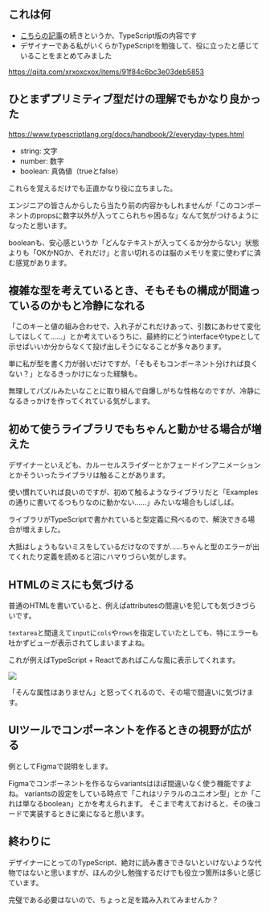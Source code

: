 <!--
title:   デザイナーとしてTypeScriptをやってみて良かったこと
tags:    Design,JavaScript,TypeScript,デザイン
id:      1507c8233bffeebe0c63
private: false
-->
## これは何

- [こちらの記事](2021-04-08_Design_React_91f84c6bc3e03deb5853.md)の続きというか、TypeScript版の内容です
- デザイナーである私がいくらかTypeScriptを勉強して、役に立ったと感じていることをまとめてみました

https://qiita.com/xrxoxcxox/items/91f84c6bc3e03deb5853

## ひとまずプリミティブ型だけの理解でもかなり良かった

https://www.typescriptlang.org/docs/handbook/2/everyday-types.html

- string: 文字
- number: 数字
- boolean: 真偽値（trueとfalse）

これらを覚えるだけでも正直かなり役に立ちました。

エンジニアの皆さんからしたら当たり前の内容かもしれませんが「このコンポーネントのpropsに数字以外が入ってこられちゃ困るな」なんて気がつけるようになったと思います。

booleanも、安心感というか「どんなテキストが入ってくるか分からない」状態よりも「OKかNGか、それだけ」と言い切れるのは脳のメモリを変に使わずに済む感覚があります。

## 複雑な型を考えているとき、そもそもの構成が間違っているのかもと冷静になれる

「このキーと値の組み合わせで、入れ子がこれだけあって、引数にあわせて変化してほしくて……」とか考えているうちに、最終的にどうinterfaceやtypeとして示せばいいか分からなくて投げ出しそうになることが多々あります。

単に私が型を書く力が弱いだけですが、「そもそもコンポーネント分ければ良くない？」となるきっかけになった経験も。

無理してパズルみたいなことに取り組んで自爆しがちな性格なのですが、冷静になるきっかけを作ってくれている気がします。

## 初めて使うライブラリでもちゃんと動かせる場合が増えた

デザイナーといえども、カルーセルスライダーとかフェードインアニメーションとかそういったライブラリは触ることがあります。

使い慣れていれば良いのですが、初めて触るようなライブラリだと「Examplesの通りに書いてるつもりなのに動かない……」みたいな場合もしばしば。

ライブラリがTypeScriptで書かれていると型定義に飛べるので、解決できる場合が増えました。

大抵はしょうもないミスをしているだけなのですが……ちゃんと型のエラーが出てくれたり定義を読めると沼にハマりづらい気がします。

## HTMLのミスにも気づける

普通のHTMLを書いていると、例えばattributesの間違いを犯しても気づきづらいです。

`textarea`と間違えて`input`に`cols`や`rows`を指定していたとしても、特にエラーも吐かずビューが表示されてしまいますよね。

これが例えばTypeScript + Reactであればこんな風に表示してくれます。

![](https://qiita-image-store.s3.ap-northeast-1.amazonaws.com/0/214677/cc8bc1fe-4625-22b4-6b84-1f4ce802bd6a.png)

「そんな属性はありません」と怒ってくれるので、その場で間違いに気づけます。

## UIツールでコンポーネントを作るときの視野が広がる

例としてFigmaで説明をします。

Figmaでコンポーネントを作るならvariantsはほぼ間違いなく使う機能ですよね。
variantsの設定をしている時点で「これはリテラルのユニオン型」とか「これは単なるboolean」とかを考えられます。
そこまで考えておけると、その後コードで実装するときに楽になると思います。

## 終わりに

デザイナーにとってのTypeScript、絶対に読み書きできないといけないような代物ではないと思いますが、ほんの少し勉強するだけでも役立つ箇所は多いと感じています。

完璧である必要はないので、ちょっと足を踏み入れてみませんか？